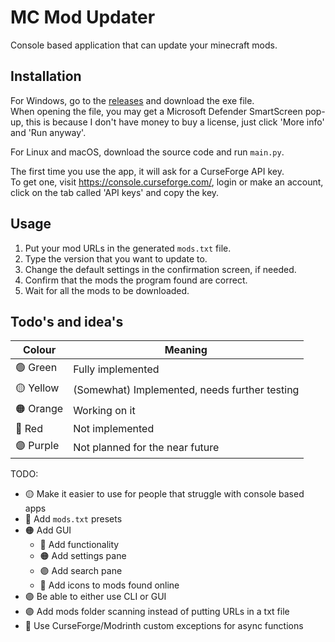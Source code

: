 # MC Mod Updater
Console based application that can update your minecraft mods.

## Installation
For Windows, go to the [releases](https://github.com/AidenRaaphorst/mc-mod-updater/releases) and download the exe file.  
When opening the file, you may get a Microsoft Defender SmartScreen pop-up, this is because I don't have money to buy a license, just click 'More info' and 'Run anyway'.

For Linux and macOS, download the source code and run `main.py`.

The first time you use the app, it will ask for a CurseForge API key.  
To get one, visit https://console.curseforge.com/, login or make an account, 
click on the tab called 'API keys' and copy the key.

## Usage
1. Put your mod URLs in the generated `mods.txt` file.
2. Type the version that you want to update to.
3. Change the default settings in the confirmation screen, if needed.
4. Confirm that the mods the program found are correct.
5. Wait for all the mods to be downloaded.

## Todo's and idea's
| Colour      | Meaning                                       |
| ----------- | --------------------------------------        |
| 🟢 Green    | Fully implemented                             |
| 🟡 Yellow   | (Somewhat) Implemented, needs further testing |
| 🟠 Orange   | Working on it                                 |
| 🔴 Red       | Not implemented                               |
| 🟣 Purple      | Not planned for the near future               |

[comment]: <> (🔴🟠🟡🟢🔵🟣⚫⚪)

TODO:
- 🟡 Make it easier to use for people that struggle with console based apps
- 🔴 Add `mods.txt` presets
- 🟠 Add GUI
  - 🔴 Add functionality
  - 🟠 Add settings pane
  - 🟣 Add search pane
  - 🔴 Add icons to mods found online
- 🟣 Be able to either use CLI or GUI
- 🟣 Add mods folder scanning instead of putting URLs in a txt file
- 🔴 Use CurseForge/Modrinth custom exceptions for async functions
